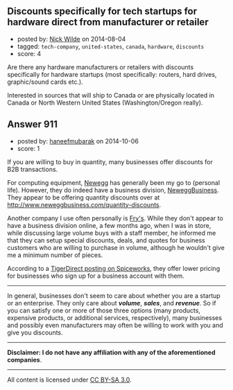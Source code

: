 ## Discounts specifically for tech startups for hardware direct from manufacturer or retailer

- posted by: [Nick Wilde](https://stackexchange.com/users/454046/nick-wilde) on 2014-08-04
- tagged: `tech-company`, `united-states`, `canada`, `hardware`, `discounts`
- score: 4

Are there any hardware manufacturers or retailers with discounts specifically for hardware startups (most specifically: routers, hard drives, graphic/sound cards etc.). 

Interested in sources that will ship to Canada or are physically located in Canada or North Western United States (Washington/Oregon really). 


## Answer 911

- posted by: [haneefmubarak](https://stackexchange.com/users/2619869/haneefmubarak) on 2014-10-06
- score: 1

If you are willing to buy in quantity, many businesses offer discounts for B2B transactions.

For computing equipment, [Newegg](http://www.newegg.com/) has generally been my go to (personal life). However, they do indeed have a business division, [NeweggBusiness](http://www.neweggbusiness.com/). They appear to be offering quantity discounts over at http://www.neweggbusiness.com/quantity-discounts.

Another company I use often personally is [Fry's](http://www.frys.com/). While they don't appear to have a business division online, a few months ago, when I was in store, while discussing large volume buys with a staff member, he informed me that they can setup special discounts, deals, and quotes for business customers who are willing to purchase in volume, although he wouldn't give me a minimum number of pieces.

According to a [TigerDirect posting on Spiceworks](http://community.spiceworks.com/topic/148777-the-benefits-of-having-a-business-account-with-tigerdirect), they offer lower pricing for businesses who sign up for a business account with them.

---

In general, businesses don't seem to care about whether you are a startup or an enterprise. They only care about ***volume***, ***sales***, and ***revenue***. So if you can satisfy one or more of those three options (many products, expensive products, or additional services, respectively), many businesses and possibly even manufacturers may often be willing to work with you and give you discounts.

---

**Disclaimer: I do not have any affiliation with any of the aforementioned companies**.



---

All content is licensed under [CC BY-SA 3.0](https://creativecommons.org/licenses/by-sa/3.0/).
